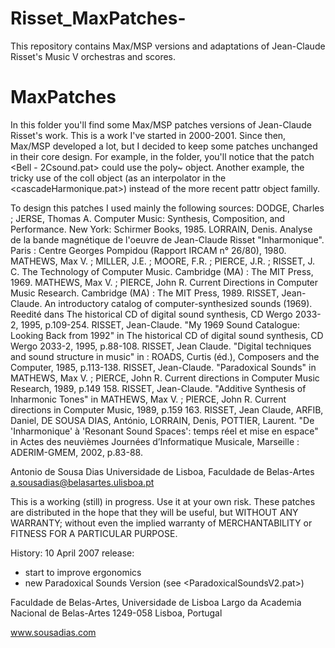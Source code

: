 # Risset_MaxPatches-
This repository contains Max/MSP versions and adaptations of Jean-Claude Risset's Music V orchestras and scores.

# MaxPatches
In this folder you'll find some Max/MSP patches versions of Jean-Claude Risset's work.
This is a work I've started in 2000-2001.
Since then, Max/MSP developed a lot, but I decided to keep some patches unchanged in their core design.
For example, in the <R01-Risset-Cloches> folder, you'll notice that the patch <Bell - 2Csound.pat> could use the poly~ object. Another example, the tricky use of the coll object (as an interpolator in the <cascadeHarmonique.pat>) instead of the more recent pattr object familly.

To design this patches I used mainly the following sources:
DODGE, Charles ; JERSE, Thomas A. Computer Music: Synthesis, Composition, and Performance. New York: Schirmer Books, 1985.
LORRAIN, Denis. Analyse de la bande magnétique de l'oeuvre de Jean-Claude Risset "Inharmonique". Paris : Centre Georges Pompidou (Rapport IRCAM n° 26/80), 1980.
MATHEWS, Max V. ; MILLER, J.E. ; MOORE, F.R. ; PIERCE, J.R. ; RISSET, J. C. The Technology of Computer Music. Cambridge (MA) : The MIT Press, 1969.
MATHEWS, Max V. ; PIERCE, John R. Current Directions in Computer Music Research. Cambridge (MA) : The MIT Press, 1989.
RISSET, Jean-Claude. An introductory catalog of computer-synthesized sounds (1969). Reedité dans The historical CD of digital sound synthesis, CD Wergo 2033-2, 1995, p.109-254.
RISSET, Jean-Claude. "My 1969 Sound Catalogue: Looking Back from 1992" in The historical CD of digital sound synthesis, CD Wergo 2033-2, 1995, p.88-108.
RISSET, Jean Claude. "Digital techniques and sound structure in music" in :  ROADS, Curtis (éd.), Composers and the Computer, 1985, p.113-138.
RISSET, Jean-Claude. "Paradoxical Sounds" in MATHEWS, Max V. ; PIERCE, John R. Current directions in Computer Music Research, 1989, p.149 158.
RISSET, Jean-Claude. "Additive Synthesis of Inharmonic Tones" in MATHEWS, Max V. ; PIERCE, John R. Current directions in Computer Music, 1989, p.159 163.
RISSET, Jean Claude, ARFIB, Daniel, DE SOUSA DIAS, António, LORRAIN, Denis, POTTIER, Laurent. "De 'Inharmonique' à 'Resonant Sound Spaces':  temps réel et mise en espace" in Actes des neuvièmes Journées d’Informatique Musicale, Marseille : ADERIM-GMEM, 2002, p.83-88.

Antonio de Sousa Dias
Universidade de Lisboa, Faculdade de Belas-Artes
a.sousadias@belasartes.ulisboa.pt


This is a working (still) in progress. Use it at your own risk.
These patches are distributed in the hope that they will be useful, but WITHOUT ANY WARRANTY; without even the implied warranty of MERCHANTABILITY or FITNESS FOR A PARTICULAR PURPOSE.

History:
10 April 2007 release:
- start to improve ergonomics
- new Paradoxical Sounds Version (see <ParadoxicalSoundsV2.pat>)




Faculdade de Belas-Artes,
Universidade de Lisboa
Largo da Academia Nacional de Belas-Artes
1249-058 Lisboa, Portugal

www.sousadias.com
